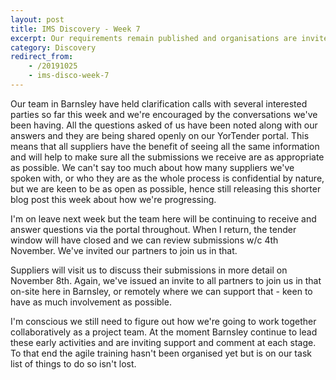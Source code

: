 ```yaml
---
layout: post
title: IMS Discovery - Week 7
excerpt: Our requirements remain published and organisations are invited to submit bids.
category: Discovery
redirect_from:
    - /20191025
    - ims-disco-week-7
---
```

Our team in Barnsley have held clarification calls with several interested parties so far this week and we're encouraged by the conversations we've been having. All the questions asked of us have been noted along with our answers and they are being shared openly on our YorTender portal. This means that all suppliers have the benefit of seeing all the same information and will help to make sure all the submissions we receive are as appropriate as possible. We can't say too much about how many suppliers we've spoken with, or who they are as the whole process is confidential by nature, but we are keen to be as open as possible, hence still releasing this shorter blog post this week about how we're progressing.

I'm on leave next week but the team here will be continuing to receive and answer questions via the portal throughout. When I return, the tender window will have closed and we can review submissions w/c 4th November. We've invited our partners to join us in that.

Suppliers will visit us to discuss their submissions in more detail on November 8th. Again, we've issued an invite to all partners to join us in that on-site here in Barnsley, or remotely where we can support that - keen to have as much involvement as possible.

I'm conscious we still need to figure out how we're going to work together collaboratively as a project team. At the moment Barnsley continue to lead these early activities and are inviting support and comment at each stage. To that end the agile training hasn't been organised yet but is on our task list of things to do so isn't lost.